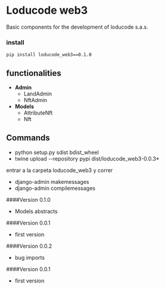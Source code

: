 # Loducode web3

Basic components for the development of loducode s.a.s.

### install

`pip install loducode_web3==0.1.0`

## functionalities

- **Admin**
    - LandAdmin
    - NftAdmin
- **Models**
    - AttributeNft
    - Nft

## Commands

- python setup.py sdist bdist_wheel
- twine upload --repository pypi dist/loducode_web3-0.0.3*

entrar a la carpeta loducode_web3 y correr
- django-admin makemessages
- django-admin compilemessages

####Version 0.1.0
- Models abstracts

####Version 0.0.1
- first version

####Version 0.0.2
- bug imports

####Version 0.0.1
- first version
